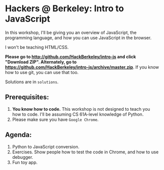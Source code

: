 # Hackers @ Berkeley: Intro to JavaScript

In this workshop, I'll be giving you an overview of JavaScript, the programming language, and how you can use JavaScript in the browser.

I won't be teaching HTML/CSS.

**Please go to http://github.com/HackBerkeley/intro-js and click "Download ZIP". Alternately, go to https://github.com/HackBerkeley/intro-js/archive/master.zip**. If you know how to use git, you can use that too.

Solutions are in `solutions`.

## Prerequisites:

1. **You know how to code.** This workshop is not designed to teach you how to code. I'll be assuming CS 61A-level knowledge of Python.
2. Please make sure you have `Google Chrome`.

## Agenda:

1. Python to JavaScript conversion.
2. Exercises. Show people how to test the code in Chrome, and how to use debugger.
3. Fun toy app.